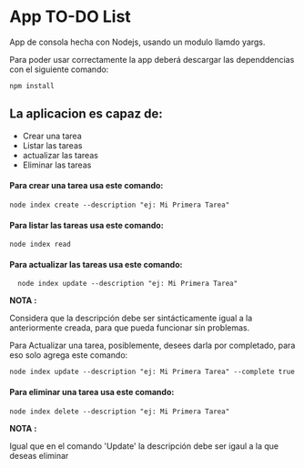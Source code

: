 
# App TO-DO List

App de consola hecha con Nodejs, usando un modulo llamdo yargs.

Para poder usar correctamente la app deberá descargar las dependdencias con el siguiente comando: 

```
npm install
```

## La aplicacion es capaz de: 

* Crear una tarea
* Listar las tareas
* actualizar las tareas
* Eliminar las tareas

#### Para crear una tarea usa este comando:

```
node index create --description "ej: Mi Primera Tarea"
```

#### Para listar las tareas usa este comando:

```
node index read
```

#### Para actualizar las tareas usa este comando:

```
  node index update --description "ej: Mi Primera Tarea"
```

**NOTA :** 

Considera que la descripción debe ser sintácticamente igual a la anteriormente creada, para que pueda funcionar sin problemas.

Para Actualizar una tarea, posiblemente, desees darla por completado, para eso solo agrega este comando:

```
node index update --description "ej: Mi Primera Tarea" --complete true
```

#### Para eliminar una tarea usa este comando:

```
node index delete --description "ej: Mi Primera Tarea"
```

**NOTA :**

Igual que en el comando 'Update' la descripción debe ser igaul a la que deseas eliminar